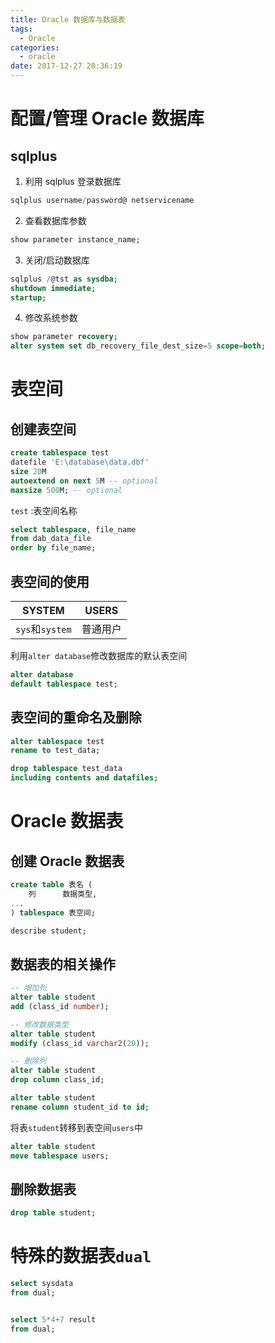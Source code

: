 ```yaml
---
title: Oracle 数据库与数据表
tags:
  - Oracle
categories:
  - oracle
date: 2017-12-27 20:36:19
---
```


# 配置/管理 Oracle 数据库

## sqlplus

1. 利用 sqlplus 登录数据库

```sql
sqlplus username/password@ netservicename
```

2. 查看数据库参数

```sql
show parameter instance_name;
```

3. 关闭/启动数据库

```sql
sqlplus /@tst as sysdba;
shutdown immediate;
startup;
```

4. 修改系统参数

```sql
show parameter recovery;
alter system set db_recovery_file_dest_size=5 scope=both;
```

# 表空间

## 创建表空间

```sql
create tablespace test
datefile 'E:\database\data.dbf'
size 20M
autoextend on next 5M -- optional
maxsize 500M; -- optional
```

`test` :表空间名称

```sql
select tablespace, file_name
from dab_data_file
order by file_name;
```

## 表空间的使用

|      SYSTEM     |   USERS  |
|:---------------:|:--------:|
| `sys`和`system` | 普通用户 |

利用`alter database`修改数据库的默认表空间

```sql
alter database
default tablespace test;
```

## 表空间的重命名及删除

```sql
alter tablespace test
rename to test_data;
```

```sql
drop tablespace test_data
including contents and datafiles;
```

# Oracle 数据表

## 创建 Oracle 数据表

```sql
create table 表名 (
    列      数据类型,
...
) tablespace 表空间;
```

```sql
describe student;
```

## 数据表的相关操作

```sql
-- 增加列
alter table student
add (class_id number);

-- 修改数据类型
alter table student
modify (class_id varchar2(20));

-- 删除列
alter table student
drop column class_id;

alter table student
rename column student_id to id;
```

将表`student`转移到表空间`users`中

```sql
alter table student
move tablespace users;
```

## 删除数据表

```sql
drop table student;
```

# 特殊的数据表`dual`

```sql
select sysdata
from dual;


select 5*4+7 result
from dual;
```
